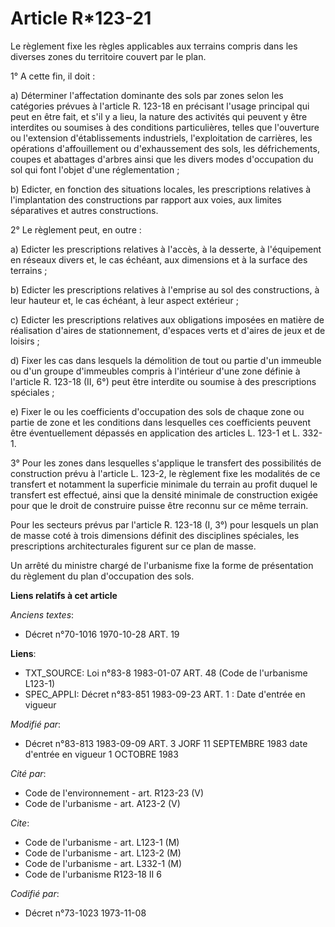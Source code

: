 # Article R*123-21

Le règlement fixe les règles applicables aux terrains compris dans les diverses zones du territoire couvert par le plan.

1° A cette fin, il doit :

a) Déterminer l'affectation dominante des sols par zones selon les catégories prévues à l'article R. 123-18 en précisant
l'usage principal qui peut en être fait, et s'il y a lieu, la nature des activités qui peuvent y être interdites ou soumises
à des conditions particulières, telles que l'ouverture ou l'extension d'établissements industriels, l'exploitation de
carrières, les opérations d'affouillement ou d'exhaussement des sols, les défrichements, coupes et abattages d'arbres ainsi
que les divers modes d'occupation du sol qui font l'objet d'une réglementation ;

b) Edicter, en fonction des situations locales, les prescriptions relatives à l'implantation des constructions par rapport
aux voies, aux limites séparatives et autres constructions.

2° Le règlement peut, en outre :

a) Edicter les prescriptions relatives à l'accès, à la desserte, à l'équipement en réseaux divers et, le cas échéant, aux
dimensions et à la surface des terrains ;

b) Edicter les prescriptions relatives à l'emprise au sol des constructions, à leur hauteur et, le cas échéant, à leur aspect
extérieur ;

c) Edicter les prescriptions relatives aux obligations imposées en matière de réalisation d'aires de stationnement, d'espaces
verts et d'aires de jeux et de loisirs ;

d) Fixer les cas dans lesquels la démolition de tout ou partie d'un immeuble ou d'un groupe d'immeubles compris à l'intérieur
d'une zone définie à l'article R. 123-18 (II, 6°) peut être interdite ou soumise à des prescriptions spéciales ;

e) Fixer le ou les coefficients d'occupation des sols de chaque zone ou partie de zone et les conditions dans lesquelles ces
coefficients peuvent être éventuellement dépassés en application des articles L. 123-1 et L. 332-1.

3° Pour les zones dans lesquelles s'applique le transfert des possibilités de construction prévu à l'article L. 123-2, le
règlement fixe les modalités de ce transfert et notamment la superficie minimale du terrain au profit duquel le transfert est
effectué, ainsi que la densité minimale de construction exigée pour que le droit de construire puisse être reconnu sur ce
même terrain.

Pour les secteurs prévus par l'article R. 123-18 (I, 3°) pour lesquels un plan de masse coté à trois dimensions définit des
disciplines spéciales, les prescriptions architecturales figurent sur ce plan de masse.

Un arrêté du ministre chargé de l'urbanisme fixe la forme de présentation du règlement du plan d'occupation des sols.

**Liens relatifs à cet article**

_Anciens textes_:

  - Décret n°70-1016 1970-10-28 ART. 19

**Liens**:

  - TXT_SOURCE: Loi n°83-8 1983-01-07 ART. 48 (Code de l'urbanisme L123-1)
  - SPEC_APPLI: Décret n°83-851 1983-09-23 ART. 1 : Date d'entrée en vigueur

_Modifié par_:

  - Décret n°83-813 1983-09-09 ART. 3 JORF 11 SEPTEMBRE 1983 date d'entrée en vigueur  1 OCTOBRE 1983

_Cité par_:

  - Code de l'environnement - art. R123-23 (V)
  - Code de l'urbanisme - art. A123-2 (V)

_Cite_:

  - Code de l'urbanisme - art. L123-1 (M)
  - Code de l'urbanisme - art. L123-2 (M)
  - Code de l'urbanisme - art. L332-1 (M)
  - Code de l'urbanisme R123-18 II 6

_Codifié par_:

  - Décret n°73-1023 1973-11-08
